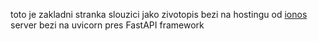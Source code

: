 toto je zakladni stranka slouzici jako zivotopis
bezi na hostingu od [ionos](https://ionos.cz/)
server bezi na uvicorn pres FastAPI framework